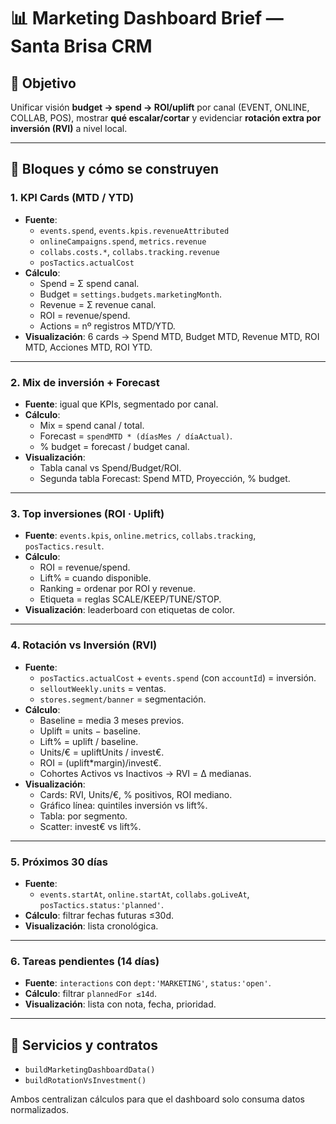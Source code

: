 # 📊 Marketing Dashboard Brief — Santa Brisa CRM

## 🎯 Objetivo

Unificar visión **budget → spend → ROI/uplift** por canal (EVENT, ONLINE, COLLAB, POS), mostrar **qué escalar/cortar** y evidenciar **rotación extra por inversión (RVI)** a nivel local.

---

## 🔗 Bloques y cómo se construyen

### 1. KPI Cards (MTD / YTD)

*   **Fuente**:
    *   `events.spend`, `events.kpis.revenueAttributed`
    *   `onlineCampaigns.spend`, `metrics.revenue`
    *   `collabs.costs.*`, `collabs.tracking.revenue`
    *   `posTactics.actualCost`
*   **Cálculo**:
    *   Spend = Σ spend canal.
    *   Budget = `settings.budgets.marketingMonth`.
    *   Revenue = Σ revenue canal.
    *   ROI = revenue/spend.
    *   Actions = nº registros MTD/YTD.
*   **Visualización**: 6 cards → Spend MTD, Budget MTD, Revenue MTD, ROI MTD, Acciones MTD, ROI YTD.

---

### 2. Mix de inversión + Forecast

*   **Fuente**: igual que KPIs, segmentado por canal.
*   **Cálculo**:
    *   Mix = spend canal / total.
    *   Forecast = `spendMTD * (díasMes / díaActual)`.
    *   % budget = forecast / budget canal.
*   **Visualización**:
    *   Tabla canal vs Spend/Budget/ROI.
    *   Segunda tabla Forecast: Spend MTD, Proyección, % budget.

---

### 3. Top inversiones (ROI · Uplift)

*   **Fuente**: `events.kpis`, `online.metrics`, `collabs.tracking`, `posTactics.result`.
*   **Cálculo**:
    *   ROI = revenue/spend.
    *   Lift% = cuando disponible.
    *   Ranking = ordenar por ROI y revenue.
    *   Etiqueta = reglas SCALE/KEEP/TUNE/STOP.
*   **Visualización**: leaderboard con etiquetas de color.

---

### 4. Rotación vs Inversión (RVI)

*   **Fuente**:
    *   `posTactics.actualCost` + `events.spend` (con `accountId`) = inversión.
    *   `selloutWeekly.units` = ventas.
    *   `stores.segment/banner` = segmentación.
*   **Cálculo**:
    *   Baseline = media 3 meses previos.
    *   Uplift = units − baseline.
    *   Lift% = uplift / baseline.
    *   Units/€ = upliftUnits / invest€.
    *   ROI = (uplift\*margin)/invest€.
    *   Cohortes Activos vs Inactivos → RVI = Δ medianas.
*   **Visualización**:
    *   Cards: RVI, Units/€, % positivos, ROI mediano.
    *   Gráfico línea: quintiles inversión vs lift%.
    *   Tabla: por segmento.
    *   Scatter: invest€ vs lift%.

---

### 5. Próximos 30 días

*   **Fuente**:
    *   `events.startAt`, `online.startAt`, `collabs.goLiveAt`, `posTactics.status:'planned'`.
*   **Cálculo**: filtrar fechas futuras ≤30d.
*   **Visualización**: lista cronológica.

---

### 6. Tareas pendientes (14 días)

*   **Fuente**: `interactions` con `dept:'MARKETING'`, `status:'open'`.
*   **Cálculo**: filtrar `plannedFor ≤14d`.
*   **Visualización**: lista con nota, fecha, prioridad.

---

## 🧱 Servicios y contratos

*   `buildMarketingDashboardData()`
*   `buildRotationVsInvestment()`

Ambos centralizan cálculos para que el dashboard solo consuma datos normalizados.